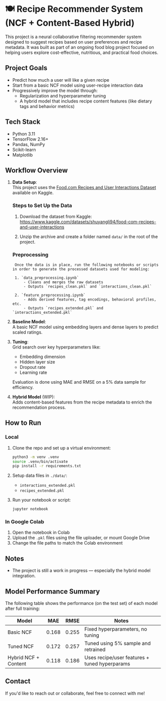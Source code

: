 # 🍽️ Recipe Recommender System (NCF + Content-Based Hybrid)

This project is a neural collaborative filtering recommender system designed to suggest recipes based on user preferences and recipe metadata. It was built as part of an ongoing food blog project focused on helping users explore cost-effective, nutritious, and practical food choices.

##  Project Goals

- Predict how much a user will like a given recipe
- Start from a basic NCF model using user-recipe interaction data
- Progressively improve the model through:
  - Regularization and hyperparameter tuning
  - A hybrid model that includes recipe content features (like dietary tags and behavior metrics)


## Tech Stack

- Python 3.11
- TensorFlow 2.16+
- Pandas, NumPy
- Scikit-learn
- Matplotlib


## Workflow Overview

1. **Data Setup**:  
   This project uses the [Food.com Recipes and User Interactions Dataset](https://www.kaggle.com/datasets/shuyangli94/food-com-recipes-and-user-interactions) available on Kaggle.

   ### Steps to Set Up the Data

    1. Download the dataset from Kaggle:  
       https://www.kaggle.com/datasets/shuyangli94/food-com-recipes-and-user-interactions

    2. Unzip the archive and create a folder named `data/` in the root of the project.

    ### Preprocessing

        Once the data is in place, run the following notebooks or scripts in order to generate the processed datasets used for modeling:

        1. `data_preprocessing.ipynb`  
            - Cleans and merges the raw datasets  
            - Outputs `recipes_clean.pkl` and `interactions_clean.pkl`

        2. `feature_preprocessing.ipynb`  
            - Adds derived features, tag encodings, behavioral profiles, etc.  
            - Outputs `recipes_extended.pkl` and `interactions_extended.pkl`

2. **Baseline Model**:  
   A basic NCF model using embedding layers and dense layers to predict scaled ratings.

3. **Tuning**:  
   Grid search over key hyperparameters like:
   - Embedding dimension
   - Hidden layer size
   - Dropout rate
   - Learning rate

   Evaluation is done using MAE and RMSE on a 5% data sample for efficiency.

4. **Hybrid Model** (WIP):  
   Adds content-based features from the recipe metadata to enrich the recommendation process.


## How to Run

### Local

1. Clone the repo and set up a virtual environment:

    ```bash
    python3 -m venv .venv
    source .venv/bin/activate
    pip install -r requirements.txt
    ```

2. Setup data files in `./data/`:
    - `interactions_extended.pkl`
    - `recipes_extended.pkl`

3. Run your notebook or script:

    ```bash
    jupyter notebook
    ```

###  In Google Colab

1. Open the notebook in Colab  
2. Upload the `.pkl` files using the file uploader, or mount Google Drive
3. Change the file paths to match the Colab environment


## Notes

- The project is still a work in progress — especially the hybrid model integration.

## Model Performance Summary

The following table shows the performance (on the test set) of each model after full training:

| Model                  | MAE    | RMSE   | Notes                                        |
|------------------------|--------|--------|----------------------------------------------|
| Basic NCF              | 0.168  | 0.255  | Fixed hyperparameters, no tuning             |
| Tuned NCF              | 0.172  | 0.257  | Tuned using 5% sample and retrained          |
| Hybrid NCF + Content   | 0.118  | 0.186  | Uses recipe/user features + tuned hyperparams|


## Contact

If you'd like to reach out or collaborate, feel free to connect with me!

